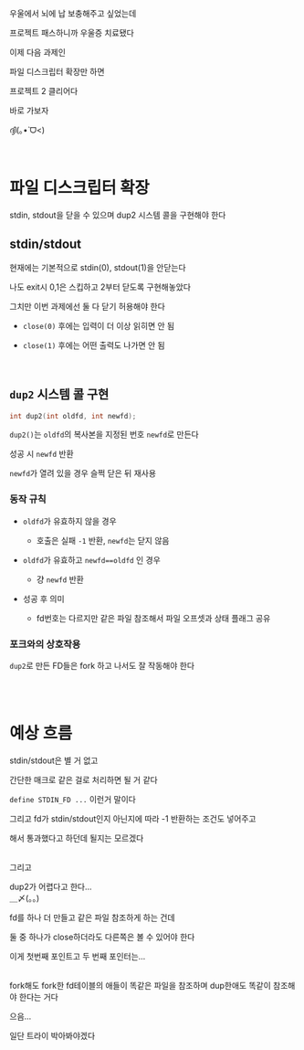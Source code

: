 
우울에서 뇌에 납 보충해주고 싶었는데

프로젝트 패스하니까 우울증 치료됐다

이제 다음 과제인

파일 디스크립터 확장만 하면

프로젝트 2 클리어다

바로 가보자

ദ്ദി(｡•̀ ᗜ<)

<br>

# 파일 디스크립터 확장

stdin, stdout을 닫을 수 있으며 dup2 시스템 콜을 구현해야 한다

## stdin/stdout

현재에는 기본적으로 stdin(0), stdout(1)을 안닫는다

나도 exit시 0,1은 스킵하고 2부터 닫도록 구현해놓았다

그치만 이번 과제에선 둘 다 닫기 허용해야 한다

- `close(0)` 후에는 입력이 더 이상 읽히면 안 됨

- `close(1)` 후에는 어떤 출력도 나가면 안 됨

<br>

## `dup2` 시스템 콜 구현

```c
int dup2(int oldfd, int newfd);
```

`dup2()`는 `oldfd`의 복사본을 지정된 번호 `newfd`로 만든다

성공 시 `newfd` 반환

`newfd`가 열려 있을 경우 슬쩍 닫은 뒤 재사용

### 동작 규칙

- `oldfd`가 유효하지 않을 경우
    - 호출은 실패 `-1` 반환, `newfd`는 닫지 않음

- `oldfd`가 유효하고 `newfd==oldfd` 인 경우
    - 걍 `newfd` 반환

- 성공 후 의미
    - fd번호는 다르지만 같은 파일 참조해서 파일 오프셋과 상태 플래그 공유

### 포크와의 상호작용

`dup2`로 만든 FD들은 fork 하고 나서도 잘 작동해야 한다

<br><br>

# 예상 흐름

stdin/stdout은 별 거 없고

간단한 매크로 같은 걸로 처리하면 될 거 같다

`define STDIN_FD ...` 이런거 말이다

그리고 fd가 stdin/stdout인지 아닌지에 따라 -1 반환하는 조건도 넣어주고

해서 통과했다고 하던데 될지는 모르겠다
<br><br>

그리고

dup2가 어렵다고 한다...
<br>
＿〆(。。)

fd를 하나 더 만들고 같은 파일 참조하게 하는 건데

둘 중 하나가 close하더라도 다른쪽은 볼 수 있어야 한다

이게 첫번째 포인트고 두 번째 포인터는...
<br><br>

fork해도 fork한 fd테이블의 애들이 똑같은 파일을 참조하며 dup한애도 똑같이 참조해야 한다는 거다

으음...

일단 트라이 박아봐야겠다

